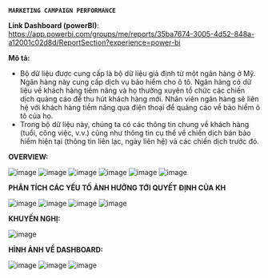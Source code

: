 **`MARKETING CAMPAIGN PERFORMANCE`**

**Link Dashboard (powerBI)**: https://app.powerbi.com/groups/me/reports/35ba7674-3005-4d52-848a-a12001c02d8d/ReportSection?experience=power-bi

**Mô tả:**
- Bộ dữ liệu được cung cấp là bộ dữ liệu giả định từ một ngân hàng ở Mỹ. Ngân hàng này cung cấp dịch vụ bảo hiểm cho ô tô. Ngân hàng có dữ liệu về khách hàng tiềm năng và họ thường xuyên tổ chức các chiến dịch quảng cáo để thu hút khách hàng mới. Nhân viên ngân hàng sẽ liên hệ với khách hàng tiềm năng qua điện thoại để quảng cáo về bảo hiểm ô tô của họ.
- Trong bộ dữ liệu này, chúng ta có các thông tin chung về khách hàng (tuổi, công việc, v.v.) cũng như thông tin cụ thể về chiến dịch bán bảo hiểm hiện tại (thông tin liên lạc, ngày liên hệ) và các chiến dịch trước đó.
  
**OVERVIEW:**
  
![image](https://github.com/user-attachments/assets/233bbec5-eb85-46bd-a976-b48b1c5d0000)
![image](https://github.com/user-attachments/assets/f8a15d66-2dcd-45d5-b064-2b7b1c70ef10)
![image](https://github.com/user-attachments/assets/13e50c53-dc54-4b6a-8bfc-aa7ceaec36aa)
![image](https://github.com/user-attachments/assets/0c5c5425-b321-4884-8b71-5eaea8133b25)
![image](https://github.com/user-attachments/assets/d4049139-e463-4119-adba-b1fbada3ae68)
![image](https://github.com/user-attachments/assets/f967ede5-e451-4c37-9b67-dc0cddcac26c)

**PHÂN TÍCH CÁC YẾU TỐ ẢNH HƯỞNG TỚI QUYẾT ĐỊNH CỦA KH**

![image](https://github.com/user-attachments/assets/d57fc388-6842-41bd-b47b-be3e907f76f1)
![image](https://github.com/user-attachments/assets/bb7b79ab-0289-4062-a8b6-2ee49bedd88e)
![image](https://github.com/user-attachments/assets/efa732e9-ea47-420f-a54d-33dd34ce1ffa)
![image](https://github.com/user-attachments/assets/356131b6-b004-4a7d-babe-611d8a9fe8c2)

**KHUYẾN NGHỊ:**

![image](https://github.com/user-attachments/assets/30af2a7e-3888-4330-a4f5-e7762ef29ba1)

**HÌNH ẢNH VỀ DASHBOARD:**

![image](https://github.com/user-attachments/assets/a3f7e090-ae3e-41f2-bec9-0809691caae5)
![image](https://github.com/user-attachments/assets/14e64319-caab-4b3a-9111-e309efe82143)
![image](https://github.com/user-attachments/assets/c75bb352-ff0f-4e1e-942a-7e8faa0acd38)
